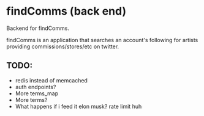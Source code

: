 # findComms (back end)

Backend for findComms.

findComms is an application that searches an account's following for artists providing commissions/stores/etc on twitter.

## TODO:

- redis instead of memcached
- auth endpoints?
- More terms_map
- More terms?
- What happens if i feed it elon musk? rate limit huh
